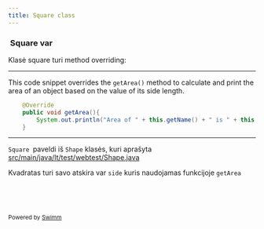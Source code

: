 ```yaml
---
title: Square class
---
```

### &nbsp;Square var

Klasė square turi method overriding:

<SwmSnippet path="/src/main/java/lt/test/webtest/Square.java" line="22" collapsed>

---

This code snippet overrides the `getArea()` method to calculate and print the area of an object based on the value of its side length.

```java
    @Override
    public void getArea(){
        System.out.println("Area of " + this.getName() + " is " + this.side * this.side);
    }
```

---

</SwmSnippet>

<SwmToken path="/src/main/java/lt/test/webtest/Square.java" pos="3:2:3" line-data="class Square extends Shape{">`Square `</SwmToken>paveldi iš <SwmToken path="/src/main/java/lt/test/webtest/Shape.java" pos="3:4:4" line-data="public class Shape {">`Shape`</SwmToken> klasės, kuri aprašyta <SwmPath>[src/main/java/lt/test/webtest/Shape.java](/src/main/java/lt/test/webtest/Shape.java)</SwmPath>

Kvadratas turi savo atskira var <SwmToken path="/src/main/java/lt/test/webtest/Square.java" pos="4:5:5" line-data="    private int side;">`side`</SwmToken> kuris naudojamas  funkcijoje <SwmToken path="/src/main/java/lt/test/webtest/Shape.java" pos="31:5:5" line-data="    public void getArea(){">`getArea`</SwmToken>

&nbsp;

&nbsp;&nbsp;&nbsp;

<SwmMeta version="3.0.0" repo-id="Z2l0aHViJTNBJTNBc3dpbW1UZXN0JTNBJTNBU2FydW5hc01lZGVpa2lz" repo-name="swimmTest"><sup>Powered by [Swimm](https://app.swimm.io/)</sup></SwmMeta>
